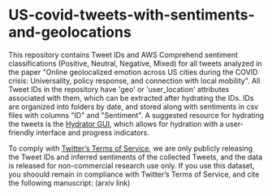 # US-covid-tweets-with-sentiments-and-geolocations

This repository contains Tweet IDs and AWS Comprehend sentiment classifications (Positive, Neutral, Negative, Mixed) for all tweets analyzed in the paper "Online geolocalized emotion across US cities during the COVID crisis: Universality, policy response, and connection with local mobility". All Tweet IDs in the repository have 'geo' or 'user_location' attributes associated with them, which can be extracted after hydrating the IDs. IDs are organized into folders by date, and stored along with sentiments in csv files with columns "ID" and "Sentiment". A suggested resource for hydrating the tweets is the [Hydrator GUI](https://github.com/DocNow/hydrator), which allows for hydration with a user-friendly interface and progress indicators.

To comply with [Twitter’s Terms of Service](https://developer.twitter.com/en/developer-terms/agreement-and-policy), we are only publicly releasing the Tweet IDs and inferred sentiments of the collected Tweets, and the data is released for non-commercial research use only. If you use this dataset, you shoould remain in compliance with Twitter’s Terms of Service, and cite the following manuscript: (arxiv link)
